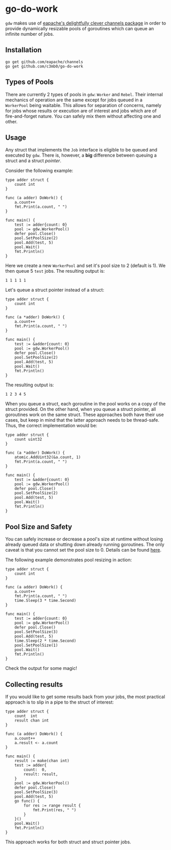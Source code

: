 # go-do-work

`gdw` makes use of [eapache's delightfully clever channels package](https://github.com/eapache/channels) in order to provide dynamically resizable pools of goroutines which can queue an infinite number of jobs.

## Installation

`go get github.com/eapache/channels`  
`go get github.com/c3mb0/go-do-work`

## Types of Pools

There are currently 2 types of pools in `gdw`: `Worker` and `Rebel`. Their internal mechanics of operation are the same except for jobs queued in a `WorkerPool` being waitable. This allows for separation of concerns, namely for jobs whose results or execution are of interest and jobs which are of fire-and-forget nature. You can safely mix them without affecting one and other.

## Usage

Any struct that implements the `Job` interface is eligible to be queued and executed by `gdw`. There is, however, a __big__ difference between queuing a struct and a struct *pointer*.

Consider the following example:
```
type adder struct {
	count int
}

func (a adder) DoWork() {
	a.count++
	fmt.Print(a.count, " ")
}

func main() {
	test := adder{count: 0}
	pool := gdw.WorkerPool()
	defer pool.Close()
	pool.SetPoolSize(2)
	pool.Add(test, 5)
	pool.Wait()
	fmt.Println()
}
```
Here we create a new `WorkerPool` and set it's pool size to 2 (default is 1). We then queue 5 `test` jobs. The resulting output is:
```
1 1 1 1 1
```
Let's queue a struct pointer instead of a struct:
```
type adder struct {
	count int
}

func (a *adder) DoWork() {
	a.count++
	fmt.Print(a.count, " ")
}

func main() {
	test := &adder{count: 0}
	pool := gdw.WorkerPool()
	defer pool.Close()
	pool.SetPoolSize(2)
	pool.Add(test, 5)
	pool.Wait()
	fmt.Println()
}
```
The resulting output is:
```
1 2 3 4 5
```
When you queue a struct, each goroutine in the pool works on a copy of the struct provided. On the other hand, when you queue a struct pointer, all goroutines work on the same struct. These approaches both have their use cases, but keep in mind that the latter approach needs to be thread-safe. Thus, the correct implementation would be:
```
type adder struct {
	count uint32
}

func (a *adder) DoWork() {
	atomic.AddUint32(&a.count, 1)
	fmt.Print(a.count, " ")
}

func main() {
	test := &adder{count: 0}
	pool := gdw.WorkerPool()
	defer pool.Close()
	pool.SetPoolSize(2)
	pool.Add(test, 5)
	pool.Wait()
	fmt.Println()
}
```

## Pool Size and Safety

You can safely increase or decrease a pool's size at runtime without losing already queued data or shutting down already running goroutines. The only caveat is that you cannot set the pool size to 0. Details can be found [here](https://github.com/eapache/channels/issues/1).

The following example demonstrates pool resizing in action:
```
type adder struct {
	count int
}

func (a adder) DoWork() {
	a.count++
	fmt.Print(a.count, " ")
	time.Sleep(3 * time.Second)
}

func main() {
	test := adder{count: 0}
	pool := gdw.WorkerPool()
	defer pool.Close()
	pool.SetPoolSize(3)
	pool.Add(test, 5)
	time.Sleep(2 * time.Second)
	pool.SetPoolSize(1)
	pool.Wait()
	fmt.Println()
}
```
Check the output for some magic!

## Collecting results

If you would like to get some results back from your jobs, the most practical approach is to slip in a pipe to the struct of interest:
```
type adder struct {
	count  int
	result chan int
}

func (a adder) DoWork() {
	a.count++
	a.result <- a.count
}

func main() {
	result := make(chan int)
	test := adder{
		count:  0,
		result: result,
	}
	pool := gdw.WorkerPool()
	defer pool.Close()
	pool.SetPoolSize(3)
	pool.Add(test, 5)
	go func() {
		for res := range result {
			fmt.Print(res, " ")
		}
	}()
	pool.Wait()
	fmt.Println()
}
```
This approach works for both struct and struct pointer jobs.

